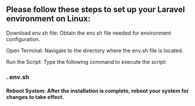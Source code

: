 ## Please follow these steps to set up your Laravel environment on Linux:

Download env.sh file: Obtain the env.sh file needed for environment configuration.

Open Terminal: Navigate to the directory where the env.sh file is located.

Run the Script: Type the following command to execute the script:

### . env.sh

#### Reboot System: After the installation is complete, reboot your system for changes to take effect.
